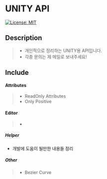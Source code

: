 UNITY API
=============
[![License: MIT](https://img.shields.io/badge/License-MIT-yellow.svg)](https://opensource.org/licenses/MIT)

## Description
>* 개인적으로 정리하는 UNITY용 API입니다.
>* 각종 문의는 제 메일로 보내주세요!

## Include

#### Attributes
>* ReadOnly Attributes
>* Only Positive

#### Editor
>*

##### Helper
* 개발에 도움이 될만한 내용들 정리

##### Other
>* Bezier Curve
